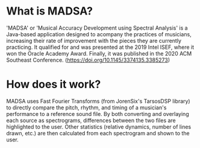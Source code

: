 # What is MADSA?
'MADSA' or 'Musical Accuracy Development using Spectral Analysis' is a Java-based application designed to acompany the practices of musicians, increasing their rate of improvement with the pieces they are currently practicing. It qualified for and was presented at the 2019 Intel ISEF, where it won the Oracle Academy Award. Finally, it was published in the 2020 ACM Southeast Conference. (https://doi.org/10.1145/3374135.3385273)

# How does it work?
MADSA uses Fast Fourier Transforms (from JorenSix's TarsosDSP library) to directly compare the pitch, rhythm, and timing of a musician's performance to a reference sound file. By both converting and overlaying each source as spectrograms, differences between the two files are highlighted to the user. Other statistics (relative dynamics, number of lines drawn, etc.) are then calculated from each spectrogram and shown to the user. 
